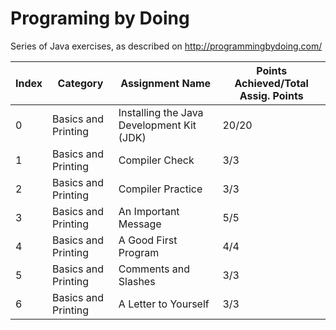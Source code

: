 # Programing by Doing
Series of Java exercises, as described on http://programmingbydoing.com/

| Index     | Category            | Assignment Name                               | Points Achieved/Total Assig. Points   |
|-----------|---------------------|-----------------------------------------------|---------------------------------------|
| 0         | Basics and Printing | Installing the Java Development Kit (JDK)     | 20/20                                 |
| 1         | Basics and Printing | Compiler Check                                | 3/3                                   |
| 2         | Basics and Printing | Compiler Practice                             | 3/3                                   |
| 3         | Basics and Printing | An Important Message                          | 5/5                                   |
| 4         | Basics and Printing | A Good First Program                          | 4/4                                   |
| 5         | Basics and Printing | Comments and Slashes                          | 3/3                                   |
| 6         | Basics and Printing | A Letter to Yourself                          | 3/3                                   |




